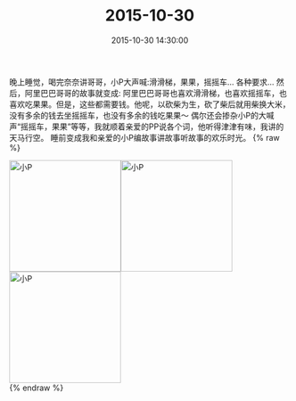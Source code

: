 ﻿---
title: 2015-10-30
date: 2015-10-30 14:30:00
tags:
categories: 妈妈
---
晚上睡觉，喝完奈奈讲哥哥，小P大声喊:滑滑梯，果果，摇摇车…
各种要求…
然后，阿里巴巴哥哥的故事就变成:
阿里巴巴哥哥也喜欢滑滑梯，也喜欢摇摇车，也喜欢吃果果。但是，这些都需要钱。他呢，以砍柴为生，砍了柴后就用柴换大米，没有多余的钱去坐摇摇车，也没有多余的钱吃果果～
偶尔还会掺杂小P的大喊声“摇摇车，果果”等等，我就顺着亲爱的PP说各个词，他听得津津有味，我讲的天马行空。
睡前变成我和亲爱的小P编故事讲故事听故事的欢乐时光。
{% raw %}
<div style="width:500 px">
<div style="float:left; width:100 px"><img src="/2015-10-30-1/微信图片_20171011164439.jpg" width="200" alt="小P"></div>
<div style="float:left; width:100 px"><img src="/2015-10-30-1/微信图片_20171011164502.jpg" width="200" alt="小P"></div>
<div style="float:left; width:100 px"><img src="/2015-10-30-1/微信图片_20171011164512.jpg" width="200" alt="小P"></div>
<div style="clear:both"></div>
</div>
{% endraw %}
